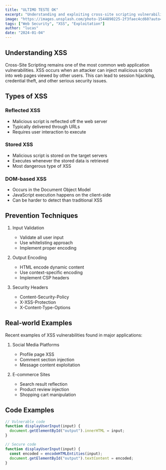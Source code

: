 ```yaml
---
title: "ULTIMO TESTE OK"
excerpt: "Understanding and exploiting cross-site scripting vulnerabilities in web applications"
image: "https://images.unsplash.com/photo-1544890225-2f3faec4cd60?auto=format&fit=crop&q=80"
tags: ["Web Security", "XSS", "Exploitation"]
author: "lucas"
date: "2024-01-04"
---
```


## Understanding XSS

Cross-Site Scripting remains one of the most common web application vulnerabilities. XSS occurs when an attacker can inject malicious scripts into web pages viewed by other users. This can lead to session hijacking, credential theft, and other serious security issues.

## Types of XSS

### Reflected XSS

- Malicious script is reflected off the web server
- Typically delivered through URLs
- Requires user interaction to execute

### Stored XSS

- Malicious script is stored on the target servers
- Executes whenever the stored data is retrieved
- Most dangerous type of XSS

### DOM-based XSS

- Occurs in the Document Object Model
- JavaScript execution happens on the client-side
- Can be harder to detect than traditional XSS

## Prevention Techniques

1. Input Validation

   - Validate all user input
   - Use whitelisting approach
   - Implement proper encoding

2. Output Encoding

   - HTML encode dynamic content
   - Use context-specific encoding
   - Implement CSP headers

3. Security Headers
   - Content-Security-Policy
   - X-XSS-Protection
   - X-Content-Type-Options

## Real-world Examples

Recent examples of XSS vulnerabilities found in major applications:

1. Social Media Platforms

   - Profile page XSS
   - Comment section injection
   - Message content exploitation

2. E-commerce Sites
   - Search result reflection
   - Product review injection
   - Shopping cart manipulation

## Code Examples

```javascript
// Vulnerable code
function displayUserInput(input) {
  document.getElementById("output").innerHTML = input;
}

// Secure code
function displayUserInput(input) {
  const encoded = encodeHTMLEntities(input);
  document.getElementById("output").textContent = encoded;
}
```
